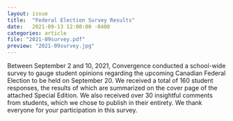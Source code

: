 ```yaml
---
layout: issue
title:  "Federal Election Survey Results"
date:   2021-09-13 12:00:00 -0400
categories: article
file: "2021-09survey.pdf"
preview: "2021-09survey.jpg"
---
```


Between September 2 and 10, 2021, Convergence conducted a school-wide survey to gauge student opinions regarding the upcoming Canadian Federal Election to be held on September 20. We received a total of 160 student responses, the results of which are summarized on the cover page of the attached Special Edition. We also received over 30 insightful comments from students, which we chose to publish in their entirety. We thank everyone for your participation in this survey. 